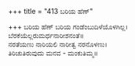 +++
title = "413 ಬರಿಯ ಹೆಣ್"

+++
ಬರಿಯ ಹೆಣ್ ಬರಿಯ ಗಂಡೆಂಬುದಿಳೆಯೊಳಗಿಲ್ಲ।  
ಬೆರಕೆಯೆಲ್ಲರುಮರ್ಧನಾರೀಶನಂತೆ॥  
ನರತೆಯಣು ನಾರಿಯಲಿ ನಾರೀತ್ವ ನರನೊಳಣು।  
ತಿರಿಚುತಿರುವುದು ಮನವ - ಮಂಕುತಿಮ್ಮ॥  

